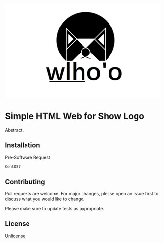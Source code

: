 ![](images/wlhoo_logo.png)

# Simple HTML Web for Show Logo 

Abstract.

## Installation

Pre-Software Request

```
CentOS7
```

## Contributing
Pull requests are welcome. For major changes, please open an issue first to discuss what you would like to change.

Please make sure to update tests as appropriate.

## License
[Unlicense](https://unlicense.org)
